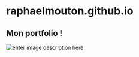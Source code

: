 # raphaelmouton.github.io 

##  Mon portfolio ! 

![enter image description here](https://i.ibb.co/hKzB12p/portfolio.png)
